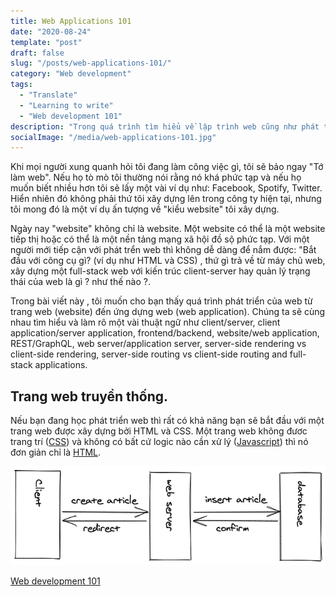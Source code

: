 ```yaml
---
title: Web Applications 101
date: "2020-08-24"
template: "post"
draft: false
slug: "/posts/web-applications-101/"
category: "Web development"
tags:
  - "Translate"
  - "Learning to write"
  - "Web development 101"
description: "Trong quá trình tìm hiểu về lập trình web cũng như phát trển web nói chung mình đã nhiều lần thấy khó hiểu và nhầm lẫn với nhiều khái niệm thuật ngữ . Thật may mắn gần đây mình tình cờ đọc được một bài viết của tác giả ROBIN WIERUCH, bài viết này tổng hợp và giúp mình hiểu được những khái niệm này một các rõ ràng hơn."
socialImage: "/media/web-applications-101.jpg"
---
```


Khi mọi người xung quanh hỏi tôi đang làm công việc gì, tôi sẽ bảo ngay "Tớ làm web". Nếu họ tò mò tôi thường nói rằng nó khá phức tạp và nếu họ muốn biết nhiều hơn tôi sẽ lấy một vài ví dụ như: Facebook, Spotify, Twitter. Hiển nhiên đó không phải thứ tôi xây dựng lên trong công ty hiện tại, nhưng tôi mong đó là một ví dụ ấn tượng về "kiểu website" tôi xây dựng.

Ngày nay "website" không chỉ là website. Một website có thể là một website tiếp thị hoặc có thể là một nền tảng mạng xã hội đồ sộ phức tạp. Với một người mới tiếp cận với phát trển web thì không dễ dàng để nắm được: "Bắt đầu với công cụ gì? (ví dụ như HTML và CSS) , thứ gì trả về từ máy chủ web, xây dựng một full-stack web với kiến trúc client-server hay quản lý trạng thái của web là gì ? như thế nào ?.

Trong bài viết này , tôi muốn cho bạn thấy quá trình phát triển của web từ trang web (website) đến ứng dựng web (web application). Chúng ta sẽ cùng nhau tìm hiểu và làm rõ một vài thuật ngữ như client/server, client application/server application, frontend/backend, website/web application, REST/GraphQL, web server/application server, server-side rendering vs client-side rendering, server-side routing vs client-side routing and full-stack applications.

## Trang web truyền thống.

Nếu bạn đang học phát triển web thì rất có khả năng bạn sẽ bắt đầu với một trang web được xây dựng bởi HTML và CSS. Một trang web không đươc trang trí ([CSS](https://developer.mozilla.org/en-US/docs/Web/CSS)) và không có bất cứ logic nào cần xử lý ([Javascript](https://developer.mozilla.org/en-US/docs/Web/JavaScript)) thì nó đơn giản chỉ là [HTML](https://developer.mozilla.org/en-US/docs/Web/HTML).

![wd101-1.jpg](/media/wd101-1.jpg)


[Web development 101](https://www.robinwieruch.de/web-applications)